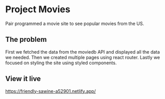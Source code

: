 # Project Movies

Pair programmed a movie site to see popular movies from the US. 

## The problem

First we fetched the data from the moviedb API and displayed all the data we needed. Then we created
multiple pages using react router. Lastly we focused on styling the site using styled components. 

## View it live

https://friendly-sawine-a52901.netlify.app/
